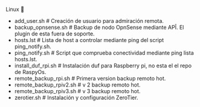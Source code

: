 Linux 🐧

- add_user.sh # Creación de usuario para admiración remota.
- backup_opnsense.sh # Backup de nodo OpnSense mediante APÎ. El plugin de esta fuera de soporte.
- hosts.lst # Lista de host a controlar mediante ping del script ping_notify.sh.
- ping_notify.sh # Script que comprueba conectividad mediante ping lista hosts.lst.
- install_duf_rpi.sh # Instalación duf para Raspberry pi, no esta el el repo de RaspyOs.
- remote_backup_rpi.sh # Primera version backup remoto hot.
- remote_backup_rpiv2.sh # v 2 backup remoto hot.
- remote_backup_rpiv3.sh # v 3 backup remoto hot.
- zerotier.sh # Instalación y configuración ZeroTier.